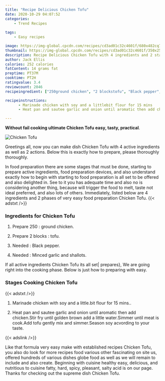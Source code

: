 ```yaml
---
title: "Recipe Delicious Chicken Tofu"
date: 2020-10-29 04:07:52
categories:
    - Trend Recipes
    
tags:
    - Easy recipes

image: https://img-global.cpcdn.com/recipes/cd3ad01c32c4601f/680x482cq70/chicken-tofu-recipe-main-photo.jpg
thumbnail: https://img-global.cpcdn.com/recipes/cd3ad01c32c4601f/350x250cq70/chicken-tofu-recipe-main-photo.jpg
description: Recipe Delicious Chicken Tofu with 4 ingredients and 2 stages of easy cooking.
author: Jack Ellis
calories: 252 calories
fatContent: 14 grams fat
preptime: PT37M
cooktime: PT2H
ratingvalue: 3.4
reviewcount: 2046
recipeingredient: ["250ground chicken", "2 blockstofu", "Black pepper", "Minced garlic and shallots"]

recipeinstructions: 
      - Marinade chicken with soy and a littlebit flour for 15 mins 
      - Heat pan and sautee garlic and onion until aromatic then add chickenStir fry until golden brown add a little waterSimmer until meat is cookAdd tofu gently mix and simmerSeason soy acvording to your taste

---
```




**Without fail cooking ultimate Chicken Tofu easy, tasty, practical**. 


![Chicken Tofu](https://img-global.cpcdn.com/recipes/cd3ad01c32c4601f/680x482cq70/chicken-tofu-recipe-main-photo.jpg "Chicken Tofu")




Greetings all, now you can make dish Chicken Tofu with 4 active ingredients as well as 2 actions. Below this is exactly how to prepare, please thoroughly thoroughly.

In food preparation there are some stages that must be done, starting to prepare active ingredients, food preparation devices, and also understand exactly how to begin with starting to food preparation is all set to be offered and also delighted in. See to it you has adequate time and also no is considering another thing, because will trigger the food to melt, taste not ideal preferred, and also lots of others. Immediately, listed below are 4 ingredients and 2 phases of very easy food preparation Chicken Tofu.
{{< adstxt />}}

### Ingredients for Chicken Tofu


1. Prepare 250 : ground chicken.

1. Prepare 2 blocks : tofu.

1. Needed  : Black pepper.

1. Needed  : Minced garlic and shallots.



If all active ingredients Chicken Tofu its all set| prepares}, We are going right into the cooking phase. Below is just how to preparing with easy.

### Stages Cooking Chicken Tofu

{{< adstxt />}}


1. Marinade chicken with soy and a little.bit flour for 15 mins..



1. Heat pan and sautee garlic and onion until aromatic then add chicken.Stir fry until golden brown add a little water.Simmer until meat is cook.Add tofu gently mix and simmer.Season soy acvording to your taste.





{{< adslink />}}

Like that formula very easy make with established recipes Chicken Tofu, you also do look for more recipes food various other fascinating on site us, offered hundreds of various dishes globe food as well as we will remain to include and also create. Beginning with cuisine healthy easy, delicious, and nutritious to cuisine fatty, hard, spicy, pleasant, salty acid is on our page. Thanks for checking out the supreme dish Chicken Tofu.

